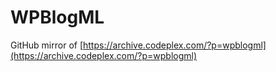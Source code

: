 # WPBlogML

GitHub mirror of [https://archive.codeplex.com/?p=wpblogml](https://archive.codeplex.com/?p=wpblogml)